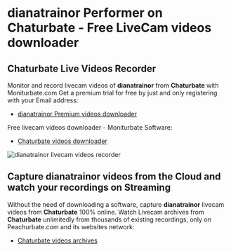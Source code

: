 # dianatrainor Performer on Chaturbate - Free LiveCam videos downloader

## Chaturbate Live Videos Recorder

Monitor and record livecam videos of **dianatrainor** from **Chaturbate** with Moniturbate.com
Get a premium trial for free by just and only registering with your Email address:
* [dianatrainor Premium videos downloader](https://moniturbate.com/request-demo-licence-key.html)

Free livecam videos downloader - Moniturbate Software:
* [Chaturbate videos downloader](https://moniturbate.com/moniturbate-download-software.html)

![dianatrainor livecam videos recorder](https://peachurnet.com/templates/moniturbate-software.png)


## Capture dianatrainor videos from the Cloud and watch your recordings on Streaming

Without the need of downloading a software, capture **dianatrainor** livecam videos from **Chaturbate** 100% online.
Watch Livecam archives from **Chaturbate** unlimitedly from thousands of existing recordings, only on Peachurbate.com and its websites network:
* [Chaturbate videos archives](https://peachurnet.com/)